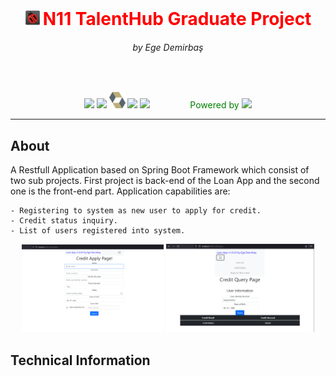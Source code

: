 <div align="center">
    <div style="height:120px;">
        <img src="./resources/images/n11-logo.png" width="5%"/>
        <h1 style="display:inline;color:red;">N11 TalentHub Graduate Project</h1>
        <h6>by Ege Demirbaş</h6>
    </div>
    <p align="center">
        <img src="https://upload.wikimedia.org/wikipedia/tr/2/2e/Java_Logo.svg" width="4%"/>
        <img src="https://cdn.dribbble.com/users/2442115/screenshots/8699490/media/48bbda278683c7879bebd57f0e2f9271.gif" width="9%"/>
         <img src="./resources/images/hibernate.svg" width="5%"/>
        <img src="https://upload.wikimedia.org/wikipedia/commons/1/10/CSS3_and_HTML5_logos_and_wordmarks.svg" width="10%"/> 
        <img src="https://upload.wikimedia.org/wikipedia/commons/b/ba/Javascript_badge.svg" width="6%"/>
        <a>
            <a style="margin-right:0px;margin-left:60px;color:green;">Powered by</a>
            <img src="https://upload.wikimedia.org/wikipedia/commons/4/44/Spring_Framework_Logo_2018.svg" width="20%"/>
        </a>
    </p>
</div>

---

## About

A Restfull Application based on Spring Boot Framework which consist of two sub projects. 
First project is back-end of the Loan App and the second one is the front-end part.
Application capabilities are:

    - Registering to system as new user to apply for credit.
    - Credit status inquiry.
    - List of users registered into system.

<div>
    <p align="center">
        <img src="./resources/images/credit-registry-page-01.png"  width="45%" text="Registration Page"/>
        <img src="./resources/images/quer-page-01.png" width="47%" text="Registration Page"/>
    </p>
</div>

## Technical Information